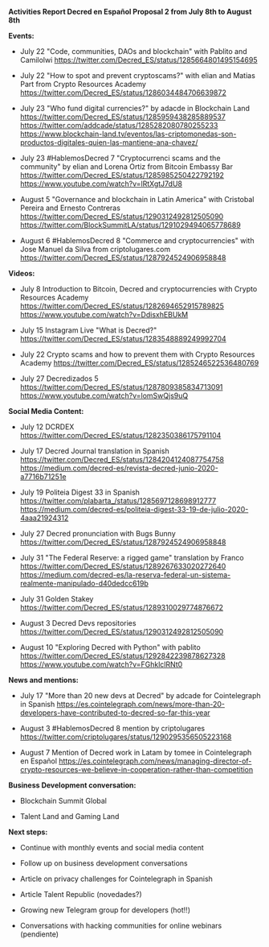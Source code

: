 **Activities Report Decred en Español Proposal 2 from July 8th to August 8th**

**Events:**

- July 22 "Code, communities, DAOs and blockchain" with Pablito and Camilolwi https://twitter.com/Decred_ES/status/1285664801495154695

- July 22 "How to spot and prevent cryptoscams?" with elian and Matias Part from Crypto Resources Academy https://twitter.com/Decred_ES/status/1286034484706639872 

- July 23 "Who fund digital currencies?" by adacde in Blockchain Land https://twitter.com/Decred_ES/status/1285959438285889537 https://twitter.com/addcade/status/1285282080780255233 https://www.blockchain-land.tv/eventos/las-criptomonedas-son-productos-digitales-quien-las-mantiene-ana-chavez/ 

- July 23 #HablemosDecred 7 "Cryptocurrenci scams and the community" by elian and Lorena Ortiz from Bitcoin Embassy Bar https://twitter.com/Decred_ES/status/1285985250422792192 https://www.youtube.com/watch?v=lRtXgtJ7dU8

- August 5 "Governance and blockchain in Latin America" with Cristobal Pereira and Ernesto Contreras https://twitter.com/Decred_ES/status/1290312492812505090 https://twitter.com/BlockSummitLA/status/1291029494065778689

- August 6 #HablemosDecred 8 "Commerce and cryptocurrencies" with Jose Manuel da Silva from criptolugares.com https://twitter.com/Decred_ES/status/1287924524906958848 

**Videos:**

- July 8 Introduction to Bitcoin, Decred and cryptocurrencies with Crypto Resources Academy https://twitter.com/Decred_ES/status/1282694652915789825 https://www.youtube.com/watch?v=DdisxhEBUkM

- July 15 Instagram Live "What is Decred?" https://twitter.com/Decred_ES/status/1283548889249992704

- July 22 Crypto scams and how to prevent them with Crypto Resources Academy https://twitter.com/Decred_ES/status/1285246522536480769 

- July 27 Decredizados 5 https://twitter.com/Decred_ES/status/1287809385834713091 https://www.youtube.com/watch?v=lomSwQjs9uQ

**Social Media Content:**

- July 12 DCRDEX https://twitter.com/Decred_ES/status/1282350386175791104  

- July 17 Decred Journal translation in Spanish https://twitter.com/Decred_ES/status/1284204124087754758 https://medium.com/decred-es/revista-decred-junio-2020-a7716b71251e 

- July 19 Politeia Digest 33 in Spanish https://twitter.com/plabarta_/status/1285697128698912777 https://medium.com/decred-es/politeia-digest-33-19-de-julio-2020-4aaa21924312

- July 27 Decred pronunciation with Bugs Bunny https://twitter.com/Decred_ES/status/1287924524906958848 

- July 31 "The Federal Reserve: a rigged game" translation by Franco https://twitter.com/Decred_ES/status/1289267633020272640 https://medium.com/decred-es/la-reserva-federal-un-sistema-realmente-manipulado-d40dedcc619b 

- July 31 Golden Stakey https://twitter.com/Decred_ES/status/1289310029774876672 

- August 3 Decred Devs repositories https://twitter.com/Decred_ES/status/1290312492812505090 

- August 10 "Exploring Decred with Python" with pablito https://twitter.com/Decred_ES/status/1292842239878627328 https://www.youtube.com/watch?v=FGhklclRNt0


**News and mentions:**

- July 17 "More than 20 new devs at Decred" by adcade for Cointelegraph in Spanish https://es.cointelegraph.com/news/more-than-20-developers-have-contributed-to-decred-so-far-this-year 

- August 3 #HablemosDecred 8 mention by criptolugares https://twitter.com/criptolugares/status/1290295356505223168

- August 7 Mention of Decred work in Latam by tomee in Cointelegraph en Español https://es.cointelegraph.com/news/managing-director-of-crypto-resources-we-believe-in-cooperation-rather-than-competition

**Business Development conversation:**

- Blockchain Summit Global

- Talent Land and Gaming Land 

**Next steps:**

- Continue with monthly events and social media content

- Follow up on business development conversations

- Article on privacy challenges for Cointelegraph in Spanish

- Article Talent Republic (novedades?)

- Growing new Telegram group for developers (hot!!)

- Conversations with hacking communities for online webinars (pendiente)


